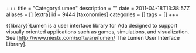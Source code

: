 +++
title = "Category:Lumen"
description = ""
date = 2011-04-18T13:38:57Z
aliases = []
[extra]
id = 9444
[taxonomies]
categories = []
tags = []
+++

{{library}}Lumen is a user interface library for Ada designed to support visually oriented applications such as games, simulations, and visualization. See [http://www.niestu.com/software/lumen/ The Lumen User Interface Library].
